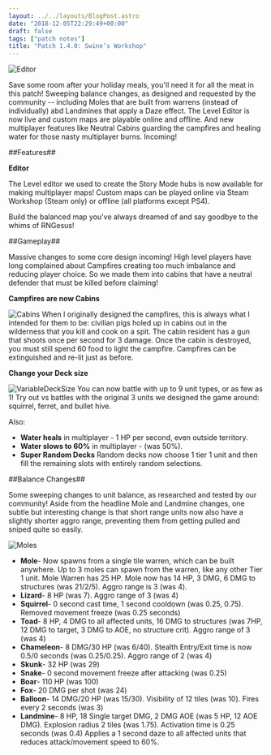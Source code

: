 ```yaml
---
layout: ../../layouts/BlogPost.astro
date: "2018-12-05T22:29:49+00:00"
draft: false
tags: ["patch notes"]
title: "Patch 1.4.0: Swine’s Workshop"
---
```


![Editor](https://i.imgur.com/IDIWQyM.gif)

Save some room after your holiday meals, you'll need it for all the meat in this patch! Sweeping balance changes, as designed and requested by the community -- including Moles that are built from warrens (instead of individually) abd Landmines that apply a Daze effect. The Level Editor is now live and custom maps are playable online and offline. And new multiplayer features like Neutral Cabins guarding the campfires and healing water for those nasty multiplayer burns. Incoming!

##Features##

**Editor**

The Level editor we used to create the Story Mode hubs is now available for making multiplayer maps! Custom maps can be played online via Steam Workshop (Steam only) or offline (all platforms except PS4).

Build the balanced map you've always dreamed of and say goodbye to the whims of RNGesus!

##Gameplay##

Massive changes to some core design incoming! High level players have long complained about Campfires creating too much imbalance and reducing player choice. So we made them into cabins that have a neutral defender that must be killed before claiming!

**Campfires are now Cabins**

![Cabins](https://i.imgur.com/QFDvytz.gif)
When I originally designed the campfires, this is always what I intended for them to be: civilian pigs holed up in cabins out in the wilderness that you kill and cook on a spit. The cabin resident has a gun that shoots once per second for 3 damage. Once the cabin is destroyed, you must still spend 60 food to light the campfire. Campfires can be extinguished and re-lit just as before.

**Change your Deck size**

![VariableDeckSize](https://i.imgur.com/lF7rt4O.gif)
You can now battle with up to 9 unit types, or as few as 1! Try out vs battles with the original 3 units we designed the game around: squirrel, ferret, and bullet hive.

Also:

- **Water heals** in multiplayer - 1 HP per second, even outside territory.
- **Water slows to 60%** in multiplayer - (was 50%).
- **Super Random Decks** Random decks now choose 1 tier 1 unit and then fill the remaining slots with entirely random selections.

##Balance Changes##

Some sweeping changes to unit balance, as researched and tested by our community! Aside from the headline Mole and Landmine changes, one subtle but interesting change is that short range units now also have a slightly shorter aggro range, preventing them from getting pulled and sniped quite so easily.

![Moles](https://i.imgur.com/klohbl1.gif)

- **Mole**- Now spawns from a single tile warren, which can be built anywhere. Up to 3 moles can spawn from the warren, like any other Tier 1 unit. Mole Warren has 25 HP. Mole now has 14 HP, 3 DMG, 6 DMG to structures (was 21/2/5). Aggro range is 3 (was 4).
- **Lizard**- 8 HP (was 7). Aggro range of 3 (was 4)
- **Squirrel**- 0 second cast time, 1 second cooldown (was 0.25, 0.75). Removed movement freeze (was 0.25 seconds)
- **Toad**- 8 HP, 4 DMG to all affected units, 16 DMG to structures (was 7HP, 12 DMG to target, 3 DMG to AOE, no structure crit). Aggro range of 3 (was 4)
- **Chameleon**- 8 DMG/30 HP (was 6/40). Stealth Entry/Exit time is now 0.5/0 seconds (was 0.25/0.25). Aggro range of 2 (was 4)
- **Skunk**- 32 HP (was 29)
- **Snake**- 0 second movement freeze after attacking (was 0.25)
- **Boar**- 110 HP (was 100)
- **Fox**- 20 DMG per shot (was 24)
- **Balloon**- 14 DMG/20 HP (was 15/30). Visibility of 12 tiles (was 10). Fires every 2 seconds (was 3)
- **Landmine**- 8 HP, 18 Single target DMG, 2 DMG AOE (was 5 HP, 12 AOE DMG). Explosion radius 2 tiles (was 1.75). Activation time is 0.25 seconds (was 0.4) Applies a 1 second daze to all affected units that reduces attack/movement speed to 60%.
